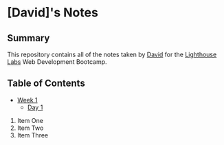 # [David]'s Notes

## Summary
This repository contains all of the notes taken by [David](https://github.com/CodeJuuun) for the [Lighthouse Labs](https://www.lighthouselabs.ca/) Web Development Bootcamp.

## Table of Contents
* [Week 1](Week_1) 
  * [Day 1](Week_1/Day_1)

1. Item One
1. Item Two
1. Item Three



